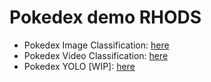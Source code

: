 # Pokedex demo RHODS

- Pokedex Image Classification: [here](https://github.com/dialvare/pokedex-demo/blob/main/Pokedex_Image_classification.ipynb)
- Pokedex Video Classification: [here](https://github.com/dialvare/pokedex-demo/blob/main/Pokedex_Video_Classification.ipynb)
- Pokedex YOLO [WIP]: [here](https://github.com/dialvare/pokedex-demo/blob/main/Pokedex_YOLO.ipynb)
